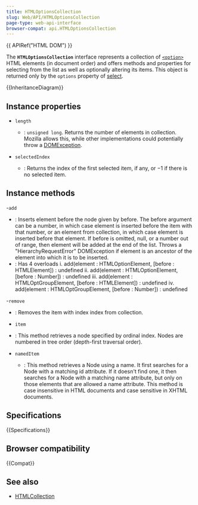 ```yaml
---
title: HTMLOptionsCollection
slug: Web/API/HTMLOptionsCollection
page-type: web-api-interface
browser-compat: api.HTMLOptionsCollection
---
```


{{ APIRef("HTML DOM") }}

The **`HTMLOptionsCollection`** interface represents a collection of [`<option>`](/en-US/docs/Web/HTML/Element/option) HTML elements (in document order) and offers methods and properties for selecting from the list as well as optionally altering its items. This object is returned only by the `options` property of [select](/en-US/docs/Web/API/HTMLSelectElement).

{{InheritanceDiagram}}

## Instance properties

- `length`
  - : `unsigned long`. Returns the number of elements in collection. Mozilla allows this, while other implementations could potentially throw a [DOMException](/en-US/docs/Web/API/DOMException).
  
- `selectedIndex`
  - : Returns the index of the first selected item, if any, or −1 if there is no selected item.

## Instance methods

-`add`
- : Inserts element before the node given by before. The before argument can be a number, in which case element is inserted before the item with that number, or an element from collection, in which case element is inserted before that element. If before is omitted, null, or a number out of range, then element will be added at the end of the list. Throws a "HierarchyRequestError" DOMException if element is an ancestor of the element into which it is to be inserted.
- : Has 4 overloads
    i. add(element : HTMLOptionElement, [before : HTMLElement]) : undefined
    ii. add(element : HTMLOptionElement, [before : Number]) : undefined
    iii. add(element : HTMLOptGroupElement, [before : HTMLElement]) : undefined
    iv. add(element : HTMLOptGroupElement, [before : Number]) : undefined
    
-`remove`
- : Removes the item with index index from collection.
  
 - `item`
  - : This method retrieves a node specified by ordinal index. Nodes are numbered in tree order (depth-first traversal order).

- `namedItem`
  - : This method retrieves a Node using a name. It first searches for a Node with a matching id attribute. If it doesn't find one, it then searches for a Node with a matching name attribute, but only on those elements that are allowed a name attribute. This method is case insensitive in HTML documents and case sensitive in XHTML documents.

## Specifications

{{Specifications}}

## Browser compatibility

{{Compat}}

## See also

- [HTMLCollection](/en-US/docs/Web/API/HTMLCollection)
